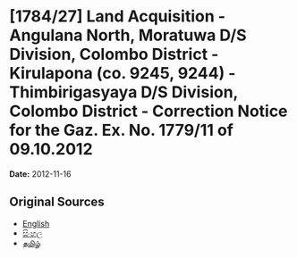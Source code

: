 # [1784/27] Land Acquisition - Angulana North, Moratuwa D/S Division, Colombo District - Kirulapona (co. 9245, 9244) -Thimbirigasyaya D/S Division,  Colombo District - Correction Notice for the Gaz. Ex. No. 1779/11 of 09.10.2012

**Date:** 2012-11-16

## Original Sources

- [English](https://documents.gov.lk/view/extra-gazettes/2012/11/1784-27_E.pdf)
- [සිංහල](https://documents.gov.lk/view/extra-gazettes/2012/11/1784-27_S.pdf)
- [தமிழ்](https://documents.gov.lk/view/extra-gazettes/2012/11/1784-27_T.pdf)
